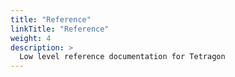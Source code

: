 ```yaml
---
title: "Reference"
linkTitle: "Reference"
weight: 4
description: >
  Low level reference documentation for Tetragon
---
```


